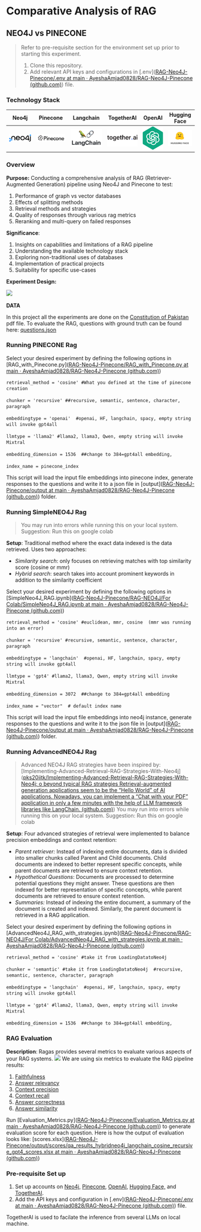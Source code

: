 # Comparative Analysis of RAG
## NEO4J vs PINECONE
> Refer to pre-requisite section for the environment set up prior to starting this experiment.
> 1. Clone this repository. 
> 2. Add relevant API keys and configurations in [.env]([RAG-Neo4J-Pinecone/.env at main · AyeshaAmjad0828/RAG-Neo4J-Pinecone (github.com)](https://github.com/AyeshaAmjad0828/RAG-Neo4J-Pinecone/blob/main/.env)) file. 

### Technology Stack

| Neo4j | Pinecone | Langchain | TogetherAI | OpenAI | Hugging Face |
| ----- | -------- | --------- | ---------- | ------ | ------------ |
|   **![](https://github.com/AyeshaAmjad0828/RAG-Neo4J-Pinecone/blob/main/README%20assets/Pasted%20image%2020240602005215.png)**    |   **![](https://github.com/AyeshaAmjad0828/RAG-Neo4J-Pinecone/blob/main/README%20assets/Pasted%20image%2020240602005222.png)**    |   **![](https://github.com/AyeshaAmjad0828/RAG-Neo4J-Pinecone/blob/main/README%20assets/Pasted%20image%2020240602005230.png)**    |   **![](https://github.com/AyeshaAmjad0828/RAG-Neo4J-Pinecone/blob/main/README%20assets/Pasted%20image%2020240602005237.png)**    |   **![](https://github.com/AyeshaAmjad0828/RAG-Neo4J-Pinecone/blob/main/README%20assets/Pasted%20image%2020240602005156.png)**    |   **![](https://github.com/AyeshaAmjad0828/RAG-Neo4J-Pinecone/blob/main/README%20assets/Pasted%20image%2020240602005149.png)**    |
### Overview
**Purpose:**
Conducting a comprehensive analysis of RAG (Retriever-Augmented Generation) pipeline using Neo4J and Pinecone to test: 
1. Performance of graph vs vector databases
2. Effects of splitting methods
3. Retrieval methods and strategies
4. Quality of responses through various rag metrics
5. Reranking and multi-query on failed responses

**Significance**: 
1. Insights on capabilities and limitations of a RAG pipeline
2. Understanding the available technology stack
3. Exploring non-traditional uses of databases
4. Implementation of practical projects
5. Suitability for specific use-cases

**Experiment Design:**

**![](https://lh7-us.googleusercontent.com/u8VnvF-Xs3Cxg-_Va3Rqv82wkuO_upSmWJt9kWBDTw98BpeRPfxWwlbLXKL11-aLA1FflKdGb0u3lHU57oo0MsSBE1REDAUvCSC9trx4DCTLbel_2FQI4QObObpCGPIYAQ8yvgWv3owy)**

**DATA**

In this project all the experiments are done on the [Constitution of Pakistan](https://github.com/AyeshaAmjad0828/RAG-Neo4J-Pinecone/blob/main/input/Constitution.pdf) pdf file.
To evaluate the RAG, questions with ground truth can be found here: [questions.json](https://github.com/AyeshaAmjad0828/RAG-Neo4J-Pinecone/blob/main/input/questions.json)
### Running PINECONE Rag

Select your desired experiment by defining the following options in [RAG_with_Pinecone.py]([RAG-Neo4J-Pinecone/RAG_with_Pinecone.py at main · AyeshaAmjad0828/RAG-Neo4J-Pinecone (github.com)](https://github.com/AyeshaAmjad0828/RAG-Neo4J-Pinecone/blob/main/RAG_with_Pinecone.py))
```
retrieval_method = 'cosine' #What you defined at the time of pinecone creation

chunker = 'recursive' ##recursive, semantic, sentence, character, paragraph

embeddingtype = 'openai'  #openai, HF, langchain, spacy, empty string will invoke gpt4all

llmtype = 'llama2' #llama2, llama3, Qwen, empty string will invoke Mixtral

embedding_dimension = 1536  ##change to 384=gpt4all embedding,

index_name = pinecone_index
```

This script will load the input file embeddings into pinecone index, generate responses to the questions and write it to a json file in [output]([RAG-Neo4J-Pinecone/output at main · AyeshaAmjad0828/RAG-Neo4J-Pinecone (github.com)](https://github.com/AyeshaAmjad0828/RAG-Neo4J-Pinecone/tree/main/output)) folder. 

### Running SimpleNEO4J Rag
> You may run into errors while running this on your local system. 
> Suggestion: Run this on google colab

**Setup**: Traditional method where the exact data indexed is the data retrieved. Uses two approaches:
- *Similarity search*: only focuses on retrieving matches with top similarity score (cosine or mmr)
- *Hybrid search*: search takes into account prominent keywords in addition to the similarity coefficient

Select your desired experiment by defining the following options in [SimpleNeo4J_RAG.ipynb]([RAG-Neo4J-Pinecone/RAG-NEO4J/For Colab/SimpleNeo4J_RAG.ipynb at main · AyeshaAmjad0828/RAG-Neo4J-Pinecone (github.com)](https://github.com/AyeshaAmjad0828/RAG-Neo4J-Pinecone/blob/main/RAG-NEO4J/For%20Colab/SimpleNeo4J_RAG.ipynb))
```
retrieval_method = 'cosine' #euclidean, mmr, cosine  (mmr was running into an error)

chunker = 'recursive' #recursive, semantic, sentence, character, paragraph

embeddingtype = 'langchain'  #openai, HF, langchain, spacy, empty string will invoke gpt4all

llmtype = 'gpt4' #llama2, llama3, Qwen, empty string will invoke Mixtral

embedding_dimension = 3072  ##change to 384=gpt4all embedding

index_name = "vector"  # default index name
```

This script will load the input file embeddings into neo4j instance, generate responses to the questions and write it to the json file in [output]([RAG-Neo4J-Pinecone/output at main · AyeshaAmjad0828/RAG-Neo4J-Pinecone (github.com)](https://github.com/AyeshaAmjad0828/RAG-Neo4J-Pinecone/tree/main/output)) folder. 

### Running AdvancedNEO4J Rag
> Advanced NEO4J RAG strategies have been inspired by: [Implementing-Advanced-Retrieval-RAG-Strategies-With-Neo4j]([pks20iitk/Implementing-Advanced-Retrieval-RAG-Strategies-With-Neo4j: o beyond typical RAG strategies Retrieval-augmented generation applications seem to be the “Hello World” of AI applications. Nowadays, you can implement a “Chat with your PDF” application in only a few minutes with the help of LLM framework libraries like LangChain. (github.com)](https://github.com/pks20iitk/Implementing-Advanced-Retrieval-RAG-Strategies-With-Neo4j))
> You may run into errors while running this on your local system. 
> Suggestion: Run this on google colab

**Setup**: Four advanced strategies of retrieval were implemented to balance precision embeddings and context retention:
- *Parent retriever:* Instead of indexing entire documents, data is divided into smaller chunks called Parent and Child documents. Child documents are indexed to better represent specific concepts, while parent documents are retrieved to ensure context retention.
- *Hypothetical Questions*: Documents are processed to determine potential questions they might answer. These questions are then indexed for better representation of specific concepts, while parent documents are retrieved to ensure context retention.
- *Summaries:* Instead of indexing the entire document, a summary of the document is created and indexed. Similarly, the parent document is retrieved in a RAG application.

Select your desired experiment by defining the following options in [AdvancedNeo4J_RAG_with_strategies.ipynb]([RAG-Neo4J-Pinecone/RAG-NEO4J/For Colab/AdvancedNeo4J_RAG_with_strategies.ipynb at main · AyeshaAmjad0828/RAG-Neo4J-Pinecone (github.com)](https://github.com/AyeshaAmjad0828/RAG-Neo4J-Pinecone/blob/main/RAG-NEO4J/For%20Colab/AdvancedNeo4J_RAG_with_strategies.ipynb))
```
retrieval_method = 'cosine' #take it from LoadingDatatoNeo4j

chunker = 'semantic' #take it from LoadingDatatoNeo4j  #recursive, semantic, sentence, character, paragraph

embeddingtype = 'langchain'  #openai, HF, langchain, spacy, empty string will invoke gpt4all

llmtype = 'gpt4' #llama2, llama3, Qwen, empty string will invoke Mixtral

embedding_dimension = 1536  ##change to 384=gpt4all embedding,
```


### RAG Evaluation 
**Description**: Ragas provides several metrics to evaluate various aspects of your RAG systems.
**![](https://lh7-us.googleusercontent.com/Itt_HYtJA8vOsJx9rbbstPWEmkbE6sw9CjuK6U2zSFKR5056SaPFGyQ4rju-owBwnF3v2vZZHIUoHMrmHiF1rF4FIu3OKw0UswbH1zTKxc42dqtiA2y8hTXA5gQh0OoJwyP27YUabkrL)**
We are using six metrics to evaluate the RAG pipeline results:

1. [Faithfulness](https://docs.ragas.io/en/latest/concepts/metrics/faithfulness.html)
2. [Answer relevancy](https://docs.ragas.io/en/latest/concepts/metrics/answer_relevance.html)
3. [Context precision](https://docs.ragas.io/en/latest/concepts/metrics/context_precision.html)
4. [Context recall](https://docs.ragas.io/en/latest/concepts/metrics/context_recall.html)
5. [Answer correctness](https://docs.ragas.io/en/latest/concepts/metrics/answer_correctness.html)
6. [Answer similarity](https://docs.ragas.io/en/latest/concepts/metrics/semantic_similarity.html)

Run [Evaluation_Metrics.py]([RAG-Neo4J-Pinecone/Evaluation_Metrics.py at main · AyeshaAmjad0828/RAG-Neo4J-Pinecone (github.com)](https://github.com/AyeshaAmjad0828/RAG-Neo4J-Pinecone/blob/main/Evaluation_Metrics.py)) to generate evaluation score for each question. Here is how the output of evaluation looks like: [scores.xlsx]([RAG-Neo4J-Pinecone/output/scores/qa_results_hybridneo4j_langchain_cosine_recursive_gpt4_scores.xlsx at main · AyeshaAmjad0828/RAG-Neo4J-Pinecone (github.com)](https://github.com/AyeshaAmjad0828/RAG-Neo4J-Pinecone/blob/main/output/scores/qa_results_hybridneo4j_langchain_cosine_recursive_gpt4_scores.xlsx))

### Pre-requisite Set up
1. Set up accounts on [Neo4j](https://neo4j.com/), [Pinecone](https://app.pinecone.io/), [OpenAI](https://openai.com/), [Hugging Face,](https://huggingface.co/) and [TogetherAI](https://www.together.ai/).
2. Add the API keys and configuration in [.env]([RAG-Neo4J-Pinecone/.env at main · AyeshaAmjad0828/RAG-Neo4J-Pinecone (github.com)](https://github.com/AyeshaAmjad0828/RAG-Neo4J-Pinecone/blob/main/.env)) file.

TogetherAI is used to facilate the inference from several LLMs on local machine.
